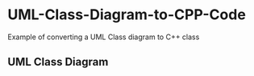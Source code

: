 # UML-Class-Diagram-to-CPP-Code
Example of converting a UML Class diagram to C++ class

## UML Class Diagram

